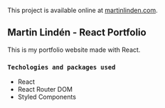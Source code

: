 This project is available online at [martinlinden.com](https://martinlinden.com/).

## Martin Lindén - React Portfolio

This is my portfolio website made with React.

### `Techologies and packages used`

 - React
 - React Router DOM
 - Styled Components
